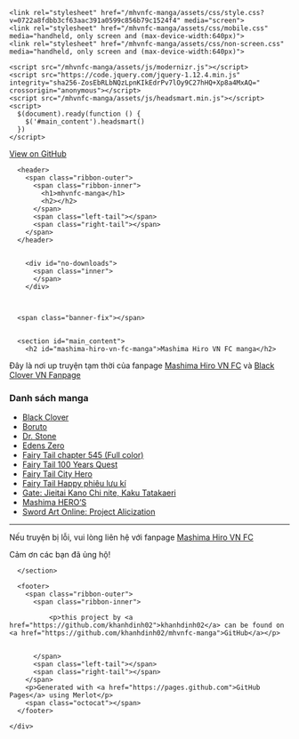 
<!DOCTYPE html>
<html lang="en-US">
  <head>
    <meta charset='utf-8'>
    <meta http-equiv="X-UA-Compatible" content="IE=edge">
    <meta name="viewport" content="width=640">

    <link rel="stylesheet" href="/mhvnfc-manga/assets/css/style.css?v=0722a8fdbb3cf63aac391a0599c856b79c1524f4" media="screen">
    <link rel="stylesheet" href="/mhvnfc-manga/assets/css/mobile.css" media="handheld, only screen and (max-device-width:640px)">
    <link rel="stylesheet" href="/mhvnfc-manga/assets/css/non-screen.css" media="handheld, only screen and (max-device-width:640px)">

    <script src="/mhvnfc-manga/assets/js/modernizr.js"></script>
    <script src="https://code.jquery.com/jquery-1.12.4.min.js" integrity="sha256-ZosEbRLbNQzLpnKIkEdrPv7lOy9C27hHQ+Xp8a4MxAQ=" crossorigin="anonymous"></script>
    <script src="/mhvnfc-manga/assets/js/headsmart.min.js"></script>
    <script>
      $(document).ready(function () {
        $('#main_content').headsmart()
      })
    </script>

<!-- Begin Jekyll SEO tag v2.6.1 -->
<title>Mashima Hiro VN FC manga | mhvnfc-manga</title>
<meta name="generator" content="Jekyll v3.9.0" />
<meta property="og:title" content="Mashima Hiro VN FC manga" />
<meta property="og:locale" content="en_US" />
<link rel="canonical" href="https://khanhdinh02.github.io/mhvnfc-manga/" />
<meta property="og:url" content="https://khanhdinh02.github.io/mhvnfc-manga/" />
<meta property="og:site_name" content="mhvnfc-manga" />
<script type="application/ld+json">
{"@type":"WebSite","headline":"Mashima Hiro VN FC manga","url":"https://khanhdinh02.github.io/mhvnfc-manga/","name":"mhvnfc-manga","@context":"https://schema.org"}</script>
<!-- End Jekyll SEO tag -->

  </head>

  <body>
    <a id="forkme_banner" href="https://github.com/khanhdinh02/mhvnfc-manga">View on GitHub</a>
    <div class="shell">

      <header>
        <span class="ribbon-outer">
          <span class="ribbon-inner">
            <h1>mhvnfc-manga</h1>
            <h2></h2>
          </span>
          <span class="left-tail"></span>
          <span class="right-tail"></span>
        </span>
      </header>

      
        <div id="no-downloads">
          <span class="inner">
          </span>
        </div>
      


      <span class="banner-fix"></span>


      <section id="main_content">
        <h2 id="mashima-hiro-vn-fc-manga">Mashima Hiro VN FC manga</h2>
<p>Đây là nơi up truyện tạm thời của fanpage <a href="https://fb.com/mashimahirovnfc">Mashima Hiro VN FC</a> và <a href="https://fb.com/Black-Clover-VN-Fanpage-1049221435105449">Black Clover VN Fanpage</a></p>
<h3 id="danh-sách-manga">Danh sách manga</h3>
<ul>
  <li><a href="/mhvnfc-manga/mangas/black-clover.html">Black Clover</a></li>
  <li><a href="/mhvnfc-manga/mangas/boruto.html">Boruto</a></li>
  <li><a href="/mhvnfc-manga/mangas/dr-stone.html">Dr. Stone</a></li>
  <li><a href="/mhvnfc-manga/mangas/ez.html">Edens Zero</a></li>
  <li><a href="/mhvnfc-manga/ft/full-color-fairy-tail-chapter-545.5461.html">Fairy Tail chapter 545 (Full color)</a></li>
  <li><a href="/mhvnfc-manga/mangas/ft100.html">Fairy Tail 100 Years Quest</a></li>
  <li><a href="/mhvnfc-manga/mangas/ftch.html">Fairy Tail City Hero</a></li>
  <li><a href="/mhvnfc-manga/mangas/ftha.html">Fairy Tail Happy phiêu lưu kí</a></li>
  <li><a href="/mhvnfc-manga/mangas/gate-jieitai.html">Gate: Jieitai Kano Chi nite, Kaku Tatakaeri</a></li>
  <li><a href="/mhvnfc-manga/mangas/heros.html">Mashima HERO’S</a></li>
  <li><a href="/mhvnfc-manga/mangas/sao-pa.html">Sword Art Online: Project Alicization</a></li>
</ul>

<hr />
<p>Nếu truyện bị lỗi, vui lòng liên hệ với fanpage <a href="https://fb.com/mashimahirovnfc">Mashima Hiro VN FC</a></p>

<p>Cảm ơn các bạn đã ủng hộ!</p>

      </section>

      <footer>
        <span class="ribbon-outer">
          <span class="ribbon-inner">
            
              <p>this project by <a href="https://github.com/khanhdinh02">khanhdinh02</a> can be found on <a href="https://github.com/khanhdinh02/mhvnfc-manga">GitHub</a></p>
            
            
          </span>
          <span class="left-tail"></span>
          <span class="right-tail"></span>
        </span>
        <p>Generated with <a href="https://pages.github.com">GitHub Pages</a> using Merlot</p>
        <span class="octocat"></span>
      </footer>

    </div>

    
  </body>
</html>
